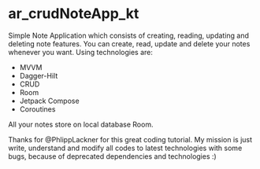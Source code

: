 # ar_crudNoteApp_kt
Simple Note Application which consists of creating, reading, updating and deleting note features. 
You can create, read, update and delete your notes whenever you want. 
Using technologies are: 
* MVVM
* Dagger-Hilt
* CRUD
* Room
* Jetpack Compose
* Coroutines

All your notes store on local database Room. 

Thanks for @PhlippLackner for this great coding tutorial. My mission is just write, understand and modify all codes to latest technologies with some bugs, because of deprecated dependencies and technologies :)
